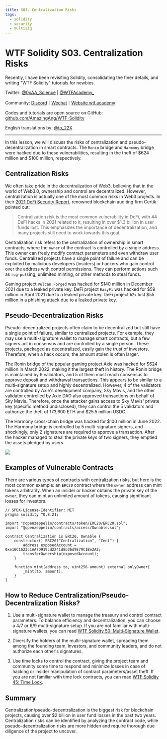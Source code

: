 ```yaml
---
title: S03. Centralization Risks
tags:
  - solidity
  - security
  - multisig
---
```


# WTF Solidity S03. Centralization Risks

Recently, I have been revisiting Solidity, consolidating the finer details, and writing "WTF Solidity" tutorials for newbies.

Twitter: [@0xAA_Science](https://twitter.com/0xAA_Science) | [@WTFAcademy\_](https://twitter.com/WTFAcademy_)

Community: [Discord](https://discord.gg/5akcruXrsk)｜[Wechat](https://docs.google.com/forms/d/e/1FAIpQLSe4KGT8Sh6sJ7hedQRuIYirOoZK_85miz3dw7vA1-YjodgJ-A/viewform?usp=sf_link)｜[Website wtf.academy](https://wtf.academy)

Codes and tutorials are open source on GitHub: [github.com/AmazingAng/WTF-Solidity](https://github.com/AmazingAng/WTF-Solidity)

English translations by: [@to_22X](https://twitter.com/to_22X)

---

In this lesson, we will discuss the risks of centralization and pseudo-decentralization in smart contracts. The `Ronin` bridge and `Harmony` bridge were hacked due to these vulnerabilities, resulting in the theft of $624 million and $100 million, respectively.

## Centralization Risks

We often take pride in the decentralization of Web3, believing that in the world of Web3.0, ownership and control are decentralized. However, centralization is actually one of the most common risks in Web3 projects. In their [2021 DeFi Security Report](https://f.hubspotusercontent40.net/hubfs/4972390/Marketing/defi%20security%20report%202021-v6.pdf), renowned blockchain auditing firm Certik pointed out:

> Centralization risk is the most common vulnerability in DeFi, with 44 DeFi hacks in 2021 related to it, resulting in over $1.3 billion in user funds lost. This emphasizes the importance of decentralization, and many projects still need to work towards this goal.

Centralization risk refers to the centralization of ownership in smart contracts, where the `owner` of the contract is controlled by a single address. This owner can freely modify contract parameters and even withdraw user funds. Centralized projects have a single point of failure and can be exploited by malicious developers (insiders) or hackers who gain control over the address with control permissions. They can perform actions such as `rug-pull`ing, unlimited minting, or other methods to steal funds.

Gaming project `Vulcan Forged` was hacked for $140 million in December 2021 due to a leaked private key. DeFi project `EasyFi` was hacked for $59 million in April 2021 due to a leaked private key. DeFi project `bZx` lost $55 million in a phishing attack due to a leaked private key.

## Pseudo-Decentralization Risks

Pseudo-decentralized projects often claim to be decentralized but still have a single point of failure, similar to centralized projects. For example, they may use a multi-signature wallet to manage smart contracts, but a few signers act in consensus and are controlled by a single person. These projects, packaged as decentralized, easily gain the trust of investors. Therefore, when a hack occurs, the amount stolen is often larger.

The Ronin bridge of the popular gaming project Axie was hacked for $624 million in March 2022, making it the largest theft in history. The Ronin bridge is maintained by 9 validators, and 5 of them must reach consensus to approve deposit and withdrawal transactions. This appears to be similar to a multi-signature setup and highly decentralized. However, 4 of the validators are controlled by Axie's development company, Sky Mavis, and the other validator controlled by Axie DAO also approved transactions on behalf of Sky Mavis. Therefore, once the attacker gains access to Sky Mavis' private key (specific method undisclosed), they can control the 5 validators and authorize the theft of 173,600 ETH and $25.5 million USDC.

The Harmony cross-chain bridge was hacked for $100 million in June 2022. The Harmony bridge is controlled by 5 multi-signature signers, and shockingly, only 2 signatures are required to approve a transaction. After the hacker managed to steal the private keys of two signers, they emptied the assets pledged by users.

![](./img/S03-1.png)

## Examples of Vulnerable Contracts

There are various types of contracts with centralization risks, but here is the most common example: an `ERC20` contract where the `owner` address can mint tokens arbitrarily. When an insider or hacker obtains the private key of the `owner`, they can mint an unlimited amount of tokens, causing significant losses for investors.

```solidity
// SPDX-License-Identifier: MIT
pragma solidity ^0.8.21;

import "@openzeppelin/contracts/token/ERC20/ERC20.sol";
import "@openzeppelin/contracts/access/Ownable.sol";

contract Centralization is ERC20, Ownable {
    constructor() ERC20("Centralization", "Cent") {
        address exposedAccount = 0xe16C1623c1AA7D919cd2241d8b36d9E79C1Be2A2;
        transferOwnership(exposedAccount);
    }

    function mint(address to, uint256 amount) external onlyOwner{
        _mint(to, amount);
    }
}
```

## How to Reduce Centralization/Pseudo-Decentralization Risks?

1. Use a multi-signature wallet to manage the treasury and control contract parameters. To balance efficiency and decentralization, you can choose a 4/7 or 6/9 multi-signature setup. If you are not familiar with multi-signature wallets, you can read [WTF Solidity 50: Multi-Signature Wallet](https://github.com/AmazingAng/WTF-Solidity/blob/main/Languages/en/50_MultisigWallet_en/readme.md).

2. Diversify the holders of the multi-signature wallet, spreading them among the founding team, investors, and community leaders, and do not authorize each other's signatures.

3. Use time locks to control the contract, giving the project team and community some time to respond and minimize losses in case of hacking or insider manipulation of contract parameters/asset theft. If you are not familiar with time lock contracts, you can read [WTF Solidity 45: Time Lock](https://github.com/AmazingAng/WTF-Solidity/blob/main/Languages/en/45_Timelock_en/readme.md).

## Summary

Centralization/pseudo-decentralization is the biggest risk for blockchain projects, causing over $2 billion in user fund losses in the past two years. Centralization risks can be identified by analyzing the contract code, while pseudo-decentralization risks are more hidden and require thorough due diligence of the project to uncover.
